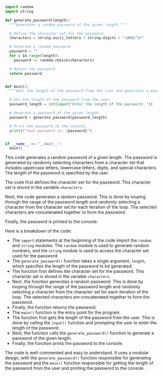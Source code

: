 ```python
import random
import string

def generate_password(length):
  """Generates a random password of the given length."""

  # Define the character set for the password.
  characters = string.ascii_letters + string.digits + "!@#$%^&*"

  # Generate a random password.
  password = ""
  for i in range(length):
    password += random.choice(characters)

  # Return the password.
  return password


def main():
  """Gets the length of the password from the user and generates a password of that length."""

  # Get the length of the password from the user.
  password_length = int(input("Enter the length of the password: "))

  # Generate a password of the given length.
  password = generate_password(password_length)

  # Print the password to the console.
  print(f"Your password is: {password}")


if __name__ == "__main__":
  main()
```

This code generates a random password of a given length. The password is generated by randomly selecting characters from a character set that includes uppercase letters, lowercase letters, digits, and special characters. The length of the password is specified by the user.

The code first defines the character set for the password. This character set is stored in the variable `characters`.

Next, the code generates a random password. This is done by looping through the range of the password length and randomly selecting a character from the character set for each iteration of the loop. The selected characters are concatenated together to form the password.

Finally, the password is printed to the console.

Here is a breakdown of the code:

* The `import` statements at the beginning of the code import the `random` and `string` modules. The `random` module is used to generate random numbers, and the `string` module is used to access the character set used for the password.
* The `generate_password()` function takes a single argument, `length`, which specifies the length of the password to be generated.
* The function first defines the character set for the password. This character set is stored in the variable `characters`.
* Next, the function generates a random password. This is done by looping through the range of the password length and randomly selecting a character from the character set for each iteration of the loop. The selected characters are concatenated together to form the password.
* Finally, the function returns the password.
* The `main()` function is the entry point for the program.
* The function first gets the length of the password from the user. This is done by calling the `input()` function and prompting the user to enter the length of the password.
* Next, the function calls the `generate_password()` function to generate a password of the given length.
* Finally, the function prints the password to the console.

The code is well-commented and easy to understand. It uses a modular design, with the `generate_password()` function responsible for generating the password and the `main()` function responsible for getting the length of the password from the user and printing the password to the console.